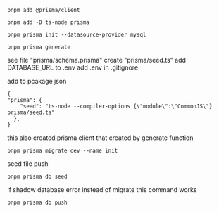 ```
pnpm add @prisma/client
```

```
pnpm add -D ts-node prisma
```

```
pnpm prisma init --datasource-provider mysql
```


```
pnpm prisma generate
```

see file "prisma/schema.prisma"
create "prisma/seed.ts"
add DATABASE_URL to .env
add .env in .gitignore

add to pcakage json

```
{
"prisma": {
    "seed": "ts-node --compiler-options {\"module\":\"CommonJS\"} prisma/seed.ts"
  },
}
```
this also created prisma client that created by generate function
```
pnpm prisma migrate dev --name init
```
seed file push
```
pnpm prisma db seed
```

if shadow database error instead of migrate this command works
```
pnpm prisma db push
```
